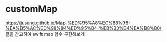 # customMap
https://jusung.github.io/Map-%ED%95%A8%EC%88%98-%EA%B5%AC%ED%98%84%ED%95%B4-%EB%B3%B4%EA%B8%B0/     
글을 참고하여 swift map 함수 구현해보기 
